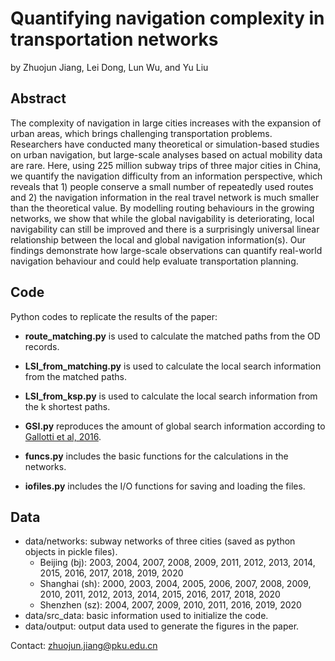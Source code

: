 # Quantifying navigation complexity in transportation networks
by Zhuojun Jiang, Lei Dong, Lun Wu, and Yu Liu

## Abstract
The complexity of navigation in large cities increases with the expansion of urban areas, which brings challenging transportation problems. Researchers have conducted many theoretical or simulation-based studies on urban navigation, but large-scale analyses based on actual mobility data are rare. Here, using 225 million subway trips of three major cities in China, we quantify the navigation difficulty from an information perspective, which reveals that 1) people conserve a small number of repeatedly used routes and 2) the navigation information in the real travel network is much smaller than the theoretical value. By modelling routing behaviours in the growing networks, we show that while the global navigability is deteriorating, local navigability can still be improved and there is a surprisingly universal linear relationship between the local and global navigation information(s). Our findings demonstrate how large-scale observations can quantify real-world navigation behaviour and could help evaluate transportation planning.

## Code
Python codes to replicate the results of the paper:
- **route_matching.py** is used to calculate the matched paths from the OD records.

- **LSI_from_matching.py** is used to calculate the local search information from the matched paths. 

- **LSI_from_ksp.py** is used to calculate the local search information from the k shortest paths.

- **GSI.py** reproduces the amount of global search information according to [Gallotti et al, 2016](https://www.science.org/doi/10.1126/sciadv.1500445).

- **funcs.py** includes the basic functions for the calculations in the networks.

- **iofiles.py** includes the I/O functions for saving and loading the files.

## Data
- data/networks: subway networks of three cities (saved as python objects in pickle files).
	* Beijing (bj): 2003, 2004, 2007, 2008, 2009, 2011, 2012, 2013, 2014, 2015, 2016, 2017, 2018, 2019, 2020
	* Shanghai (sh): 2000, 2003, 2004, 2005, 2006, 2007, 2008, 2009, 2010, 2011, 2012, 2013, 2014, 2015, 2016, 2017, 2018, 2020
	* Shenzhen (sz): 2004, 2007, 2009, 2010, 2011, 2016, 2019, 2020
- data/src_data: basic information used to initialize the code.
- data/output: output data used to generate the figures in the paper.

Contact: zhuojun.jiang@pku.edu.cn

